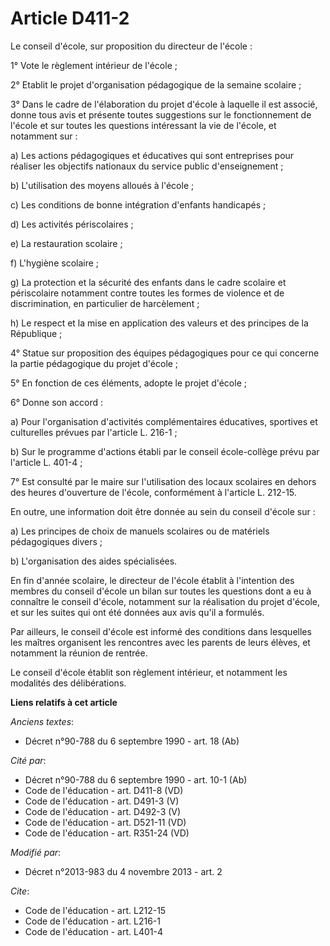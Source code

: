# Article D411-2

Le conseil d'école, sur proposition du directeur de l'école : 

1° Vote le règlement intérieur de l'école ; 

2° Etablit le projet d'organisation pédagogique de la semaine scolaire ; 

3° Dans le cadre de l'élaboration du projet d'école à laquelle il est associé, donne tous avis et présente toutes suggestions
sur le fonctionnement de l'école et sur toutes les questions intéressant la vie de l'école, et notamment sur : 

a) Les actions pédagogiques et éducatives qui sont entreprises pour réaliser les objectifs nationaux du service public
d'enseignement ; 

b) L'utilisation des moyens alloués à l'école ; 

c) Les conditions de bonne intégration d'enfants handicapés ; 

d) Les activités périscolaires ; 

e) La restauration scolaire ; 

f) L'hygiène scolaire ; 

g) La protection et la sécurité des enfants dans le cadre scolaire et périscolaire notamment contre toutes les formes de
violence et de discrimination, en particulier de harcèlement ; 

h) Le respect et la mise en application des valeurs et des principes de la République ; 

4° Statue sur proposition des équipes pédagogiques pour ce qui concerne la partie pédagogique du projet d'école ; 

5° En fonction de ces éléments, adopte le projet d'école ; 

6° Donne son accord : 

a) Pour l'organisation d'activités complémentaires éducatives, sportives et culturelles prévues par l'article L. 216-1 ; 

b) Sur le programme d'actions établi par le conseil école-collège prévu par l'article L. 401-4 ; 

7° Est consulté par le maire sur l'utilisation des locaux scolaires en dehors des heures d'ouverture de l'école, conformément
à l'article L. 212-15. 

En outre, une information doit être donnée au sein du conseil d'école sur : 

a) Les principes de choix de manuels scolaires ou de matériels pédagogiques divers ; 

b) L'organisation des aides spécialisées. 

En fin d'année scolaire, le directeur de l'école établit à l'intention des membres du conseil d'école un bilan sur toutes les
questions dont a eu à connaître le conseil d'école, notamment sur la réalisation du projet d'école, et sur les suites qui ont
été données aux avis qu'il a formulés. 

Par ailleurs, le conseil d'école est informé des conditions dans lesquelles les maîtres organisent les rencontres avec les
parents de leurs élèves, et notamment la réunion de rentrée. 

Le conseil d'école établit son règlement intérieur, et notamment les modalités des délibérations.

**Liens relatifs à cet article**

_Anciens textes_:

  - Décret n°90-788 du 6 septembre 1990 - art. 18 (Ab)

_Cité par_:

  - Décret n°90-788 du 6 septembre 1990 - art. 10-1 (Ab)
  - Code de l'éducation - art. D411-8 (VD)
  - Code de l'éducation - art. D491-3 (V)
  - Code de l'éducation - art. D492-3 (V)
  - Code de l'éducation - art. D521-11 (VD)
  - Code de l'éducation - art. R351-24 (VD)

_Modifié par_:

  - Décret n°2013-983 du 4 novembre 2013 - art. 2

_Cite_:

  - Code de l'éducation - art. L212-15
  - Code de l'éducation - art. L216-1
  - Code de l'éducation - art. L401-4
